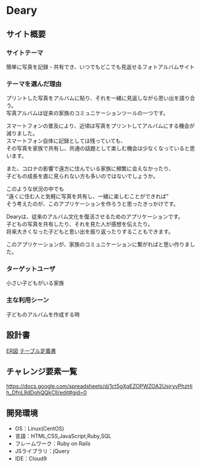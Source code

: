 # Deary

## サイト概要

### サイトテーマ
簡単に写真を記録・共有でき、いつでもどこでも見返せるフォトアルバムサイト

### テーマを選んだ理由
プリントした写真をアルバムに貼り、それを一緒に見返しながら思い出を語り合う。<br>
写真アルバムは従来の家族のコミュニケーションツールの一つです。<br>

スマートフォンの普及により、近頃は写真をプリントしてアルバムにする機会が減りました。<br>
スマートフォン自体に記録としては残っていても、<br>
その写真を家族で共有し、共通の話題として楽しむ機会は少なくなっていると思います。<br>

また、コロナの影響で遠方に住んでいる家族に頻繁に会えなかったり、<br>
子どもの成長を直に見られない方も多いのではないでしょうか。<br>

このような状況の中でも<br>
“遠くに住む人と気軽に写真を共有し、一緒に楽しむことができれば”<br>
そう考えたのが、このアプリケーションを作ろうと思ったきっかけです。<br>

Dearyは、従来のアルバム文化を復活させるためのアプリケーションです。<br>
子どもの写真を共有したり、それを見た人が感想を伝えたり。<br>
将来大きくなった子どもと思い出を振り返ったりすることもできます。<br>

このアプリケーションが、家族のコミュニケーションに繋がればと思い作りました。<br>

### ターゲットユーザ
小さい子どもがいる家族

### 主な利用シーン
子どものアルバムを作成する時

## 設計書
[ER図](https://app.diagrams.net/#G1Vbfj27N6pHjcY_llgbXCM1r9fAop-W4m)
[テーブル定義書](https://docs.google.com/spreadsheets/d/15ST3lSAHh1rriXFNE9XraWAGqW2JyMx3-9e6ejaiEec/edit#gid=1243549839)

## チャレンジ要素一覧
https://docs.google.com/spreadsheets/d/1ct5gXqEZOPWZOA2UsjryvPhzHih_DfnL9dDohQQkClI/edit#gid=0

## 開発環境
- OS：Linux(CentOS)
- 言語：HTML,CSS,JavaScript,Ruby,SQL
- フレームワーク：Ruby on Rails
- JSライブラリ：jQuery
- IDE：Cloud9